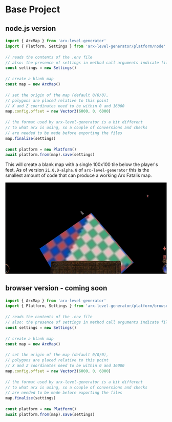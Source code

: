 # Base Project

## node.js version

```ts
import { ArxMap } from 'arx-level-generator'
import { Platform, Settings } from 'arx-level-generator/platform/node'

// reads the contents of the .env file
// also: the presence of settings in method call arguments indicate file io happening inside (delayed as much as possible)
const settings = new Settings()

// create a blank map
const map = new ArxMap()

// set the origin of the map (default 0/0/0),
// polygons are placed relative to this point
// X and Z coordinates need to be within 0 and 16000
map.config.offset = new Vector3(6000, 0, 6000)

// the format used by arx-level-generator is a bit different
// to what arx is using, so a couple of conversions and checks
// are needed to be made before exporting the files
map.finalize(settings)

const platform = new Platform()
await platform.from(map).save(settings)
```

This will create a blank map with a single 100x100 tile below the player's feet.
As of version `21.0.0-alpha.8` of `arx-level-generator` this is the smallest
amount of code that can produce a working Arx Fatalis map.

![how the base project looks](img/base-project.jpg?raw=true 'how the base project looks')

## browser version - coming soon

```ts
import { ArxMap } from 'arx-level-generator'
import { Platform, Settings } from 'arx-level-generator/platform/browser'

// reads the contents of the .env file
// also: the presence of settings in method call arguments indicate file io happening inside (delayed as much as possible)
const settings = new Settings()

// create a blank map
const map = new ArxMap()

// set the origin of the map (default 0/0/0),
// polygons are placed relative to this point
// X and Z coordinates need to be within 0 and 16000
map.config.offset = new Vector3(6000, 0, 6000)

// the format used by arx-level-generator is a bit different
// to what arx is using, so a couple of conversions and checks
// are needed to be made before exporting the files
map.finalize(settings)

const platform = new Platform()
await platform.from(map).save(settings)
```

